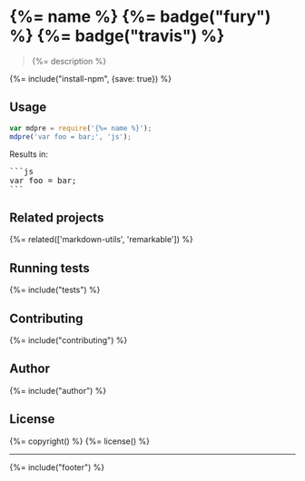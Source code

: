 # {%= name %} {%= badge("fury") %} {%= badge("travis") %}

> {%= description %}

{%= include("install-npm", {save: true}) %}

## Usage

```js
var mdpre = require('{%= name %}');
mdpre('var foo = bar;', 'js');
```

Results in:

<pre>
```js
var foo = bar;
```
</pre>



## Related projects
{%= related(['markdown-utils', 'remarkable']) %}  

## Running tests
{%= include("tests") %}

## Contributing
{%= include("contributing") %}

## Author
{%= include("author") %}

## License
{%= copyright() %}
{%= license() %}

***

{%= include("footer") %}
<!-- deps:mocha -->
